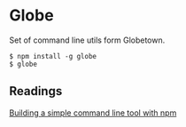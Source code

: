 # Globe

Set of command line utils form Globetown.

```
$ npm install -g globe
$ globe
```

## Readings

[Building a simple command line tool with npm](http://blog.npmjs.org/post/118810260230/building-a-simple-command-line-tool-with-npm)
